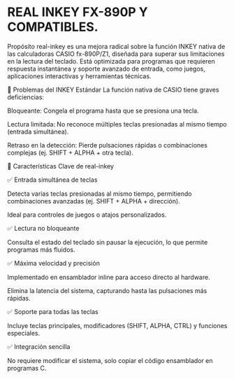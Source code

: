 # REAL INKEY FX-890P Y COMPATIBLES.

Propósito
real-inkey es una mejora radical sobre la función INKEY nativa de las calculadoras CASIO fx-890P/Z1, diseñada para superar sus limitaciones en la lectura del teclado. Está optimizada para programas que requieren respuesta instantánea y soporte avanzado de entrada, como juegos, aplicaciones interactivas y herramientas técnicas.

🔹 Problemas del INKEY Estándar
La función nativa de CASIO tiene graves deficiencias:

Bloqueante: Congela el programa hasta que se presiona una tecla.

Lectura limitada: No reconoce múltiples teclas presionadas al mismo tiempo (entrada simultánea).

Retraso en la detección: Pierde pulsaciones rápidas o combinaciones complejas (ej. SHIFT + ALPHA + otra tecla).

🔹 Características Clave de real-inkey

✅ Entrada simultánea de teclas

Detecta varias teclas presionadas al mismo tiempo, permitiendo combinaciones avanzadas (ej. SHIFT + ALPHA + dirección).

Ideal para controles de juegos o atajos personalizados.

✅ Lectura no bloqueante

Consulta el estado del teclado sin pausar la ejecución, lo que permite programas más fluidos.

✅ Máxima velocidad y precisión

Implementado en ensamblador inline para acceso directo al hardware.

Elimina la latencia del sistema, capturando hasta las pulsaciones más rápidas.

✅ Soporte para todas las teclas

Incluye teclas principales, modificadores (SHIFT, ALPHA, CTRL) y funciones especiales.

✅ Integración sencilla

No requiere modificar el sistema, solo copiar el código ensamblador en programas C.